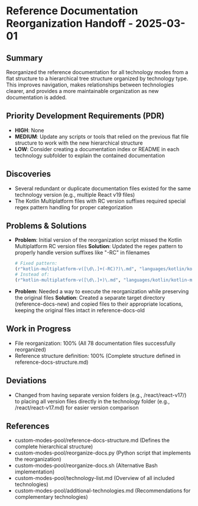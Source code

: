 # Reference Documentation Reorganization Handoff - 2025-03-01

## Summary
Reorganized the reference documentation for all technology modes from a flat structure to a hierarchical tree structure organized by technology type. This improves navigation, makes relationships between technologies clearer, and provides a more maintainable organization as new documentation is added.

## Priority Development Requirements (PDR)
- **HIGH**: None
- **MEDIUM**: Update any scripts or tools that relied on the previous flat file structure to work with the new hierarchical structure
- **LOW**: Consider creating a documentation index or README in each technology subfolder to explain the contained documentation

## Discoveries
- Several redundant or duplicate documentation files existed for the same technology version (e.g., multiple React v19 files)
- The Kotlin Multiplatform files with RC version suffixes required special regex pattern handling for proper categorization

## Problems & Solutions
- **Problem**: Initial version of the reorganization script missed the Kotlin Multiplatform RC version files
  **Solution**: Updated the regex pattern to properly handle version suffixes like "-RC" in filenames
  ```python
  # Fixed pattern:
  (r"kotlin-multiplatform-v([\d\.]+(-RC)?)\.md", "languages/kotlin/kotlin-multiplatform/"),
  # Instead of:
  (r"kotlin-multiplatform-v([\d\.]+)\.md", "languages/kotlin/kotlin-multiplatform/"),
  ```

- **Problem**: Needed a way to execute the reorganization while preserving the original files
  **Solution**: Created a separate target directory (reference-docs-new) and copied files to their appropriate locations, keeping the original files intact in reference-docs-old

## Work in Progress
- File reorganization: 100% (All 78 documentation files successfully reorganized)
- Reference structure definition: 100% (Complete structure defined in reference-docs-structure.md)

## Deviations
- Changed from having separate version folders (e.g., /react/react-v17/) to placing all version files directly in the technology folder (e.g., /react/react-v17.md) for easier version comparison

## References
- custom-modes-pool/reference-docs-structure.md (Defines the complete hierarchical structure)
- custom-modes-pool/reorganize-docs.py (Python script that implements the reorganization)
- custom-modes-pool/reorganize-docs.sh (Alternative Bash implementation)
- custom-modes-pool/technology-list.md (Overview of all included technologies)
- custom-modes-pool/additional-technologies.md (Recommendations for complementary technologies)